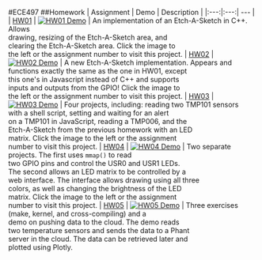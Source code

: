#ECE497
##Homework
| Assignment | Demo | Description |
|:---:|:---:| --- |
| [HW01](https://github.com/gfrung4/EmbeddedLinux/tree/master/hw01) | [![HW01 Demo](https://dl.dropboxusercontent.com/u/8521871/hosted/beaglebone/hw01/demoThumb.gif)](https://github.com/gfrung4/EmbeddedLinux/tree/master/hw01) | An implementation of an Etch-A-Sketch in C++.  Allows<br>drawing, resizing of the Etch-A-Sketch area, and<br>clearing the Etch-A-Sketch area.  Click the image to<br>the left or the assignment number to visit this project.
| [HW02](https://github.com/gfrung4/EmbeddedLinux/tree/master/hw02) | [![HW02 Demo](https://dl.dropboxusercontent.com/u/8521871/hosted/beaglebone/hw02/demoThumb.gif)](https://github.com/gfrung4/EmbeddedLinux/tree/master/hw02) | A new Etch-A-Sketch implementation.  Appears and<br>functions exactly the same as the one in HW01, except<br>this one's in Javascript instead of C++ and supports<br>inputs and outputs from the GPIO!  Click the image to<br>the left or the assignment number to visit this project.
| [HW03](https://github.com/gfrung4/EmbeddedLinux/tree/master/hw03) | [![HW03 Demo](https://dl.dropboxusercontent.com/u/8521871/hosted/beaglebone/hw03/demoThumb.gif)](https://github.com/gfrung4/EmbeddedLinux/tree/master/hw03) | Four projects, including: reading two TMP101 sensors<br>with a shell script, setting and waiting for an alert<br>on a TMP101 in JavaScript, reading a TMP006, and the<br>Etch-A-Sketch from the previous homework with an LED<br>matrix. Click the image to the left or the assignment<br>number to visit this project.
| [HW04](https://github.com/gfrung4/EmbeddedLinux/tree/master/hw04) | [![HW04 Demo](https://dl.dropboxusercontent.com/u/8521871/hosted/beaglebone/hw04/demoThumb.gif)](https://github.com/gfrung4/EmbeddedLinux/tree/master/hw04) | Two separate projects.  The first uses `mmap()` to read<br>two GPIO pins and control the USR0 and USR1 LEDs.<br>The second allows an LED matrix to be controlled by a<br>web interface.  The interface allows drawing using all three<br>colors, as well as changing the brightness of the LED<br>matrix.  Click the image to the left or the assignment<br>number to visit this project.
| [HW05](https://github.com/gfrung4/EmbeddedLinux/tree/master/hw05) | [![HW05 Demo](https://dl.dropboxusercontent.com/u/8521871/hosted/beaglebone/hw05/demoThumb.png)](https://github.com/gfrung4/EmbeddedLinux/tree/master/hw05) | Three exercises (make, kernel, and cross-compiling) and a<br>demo on pushing data to the cloud.  The demo reads<br>two temperature sensors and sends the data to a Phant<br>server in the cloud.  The data can be retrieved later and<br>plotted using Plotly.
